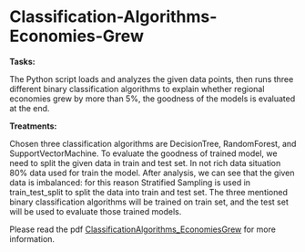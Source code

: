# Classification-Algorithms-Economies-Grew

**Tasks:**

The Python script loads and analyzes the given data points, then runs three different binary classification algorithms to explain whether regional economies grew by more than 5%, the goodness of the models is evaluated at the end.

**Treatments:**

Chosen three classification algorithms are DecisionTree, RandomForest, and SupportVectorMachine. To evaluate the goodness of trained model, we need to split the given data in train and test set. In not rich data
situation 80% data used for train the model. After analysis, we can see that the given data is imbalanced: for this reason Stratified Sampling is used in train_test_split to split the data into train and test set. The three mentioned binary classification algorithms will be trained on train set, and the test set will be used to evaluate those trained models.

Please read the pdf [ClassificationAlgorithms_EconomiesGrew](https://github.com/MohidulHaqueTushar/Classification-Algorithms-Economies-Grew/blob/main/ClassificationAlgorithms_EconomiesGrew.pdf) for more information. 
